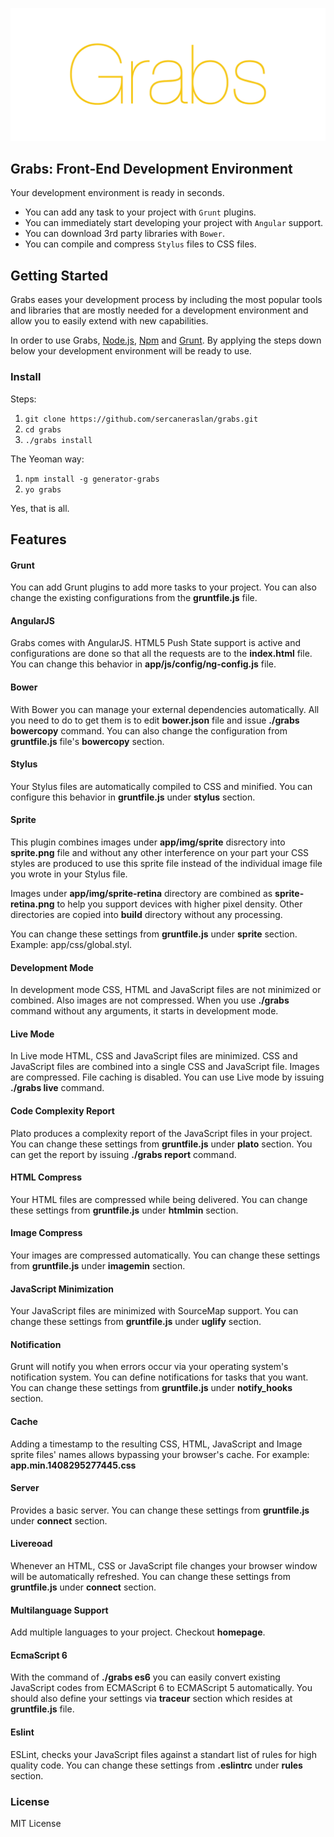 ![grabs](app/img/grabs/grabs.png)

## Grabs: Front-End Development Environment

Your development environment is ready in seconds.

- You can add any task to your project with `Grunt` plugins.
- You can immediately start developing your project with `Angular` support.
- You can download 3rd party libraries with `Bower`.
- You can compile and compress `Stylus` files to CSS files.

## Getting Started

Grabs eases your development process by including the most popular tools and libraries that are mostly needed for a development environment and allow you to easily extend with new capabilities.

In order to use Grabs, [Node.js](http://nodejs.org), [Npm](https://www.npmjs.org/) and [Grunt](http://gruntjs.com). By applying the steps down below your development environment will be ready to use.

### Install

Steps:

1. `git clone https://github.com/sercaneraslan/grabs.git`
1. `cd grabs`
1. `./grabs install`

The Yeoman way:

1. `npm install -g generator-grabs`
1. `yo grabs`

Yes, that is all.

## Features

#### Grunt
You can add Grunt plugins to add more tasks to your project. You can also change the existing configurations from the **gruntfile.js** file.

#### AngularJS
Grabs comes with AngularJS. HTML5 Push State support is active and configurations are done so that all the requests are to the **index.html** file. You can change this behavior in **app/js/config/ng-config.js** file.

#### Bower
With Bower you can manage your external dependencies automatically. All you need to do to get them is to edit **bower.json** file and issue **./grabs bowercopy** command. You can also change the configuration from **gruntfile.js** file's **bowercopy** section.

#### Stylus
Your Stylus files are automatically compiled to CSS and minified. You can configure this behavior in **gruntfile.js** under **stylus** section.

#### Sprite
This plugin combines images under **app/img/sprite** disrectory into **sprite.png** file and without any other interference on your part your CSS styles are produced to use this sprite file instead of the individual image file you wrote in your Stylus file. 

Images under **app/img/sprite-retina** directory are combined as **sprite-retina.png** to help you support devices with higher pixel density. Other directories are copied into **build** directory without any processing. 

You can change these settings from **gruntfile.js** under **sprite** section. Example: app/css/global.styl.

#### Development Mode
In development mode CSS, HTML and JavaScript files are not minimized or combined. Also images are not compressed. When you use **./grabs** command without any arguments, it starts in development mode.

#### Live Mode
In Live mode HTML, CSS and JavaScript files are minimized. CSS and JavaScript files are combined into a single CSS and JavaScript file. Images are compressed. File caching is disabled. You can use Live mode by issuing **./grabs live** command.

#### Code Complexity Report
Plato produces a complexity report of the JavaScript files in your project. You can change these settings from **gruntfile.js** under **plato** section. You can get the report by issuing **./grabs report** command.

#### HTML Compress
Your HTML files are compressed while being delivered. You can change these settings from **gruntfile.js** under **htmlmin** section.

#### Image Compress
Your images are compressed automatically. You can change these settings from **gruntfile.js** under **imagemin** section.

#### JavaScript Minimization
Your JavaScript files are minimized with SourceMap support. You can change these settings from **gruntfile.js** under **uglify** section.

#### Notification
Grunt will notify you when errors occur via your operating system's notification system. You can define notifications for tasks that you want. You can change these settings from **gruntfile.js** under **notify_hooks** section.

#### Cache
Adding a timestamp to the resulting CSS, HTML, JavaScript and Image sprite files' names allows bypassing your browser's cache. For example: **app.min.1408295277445.css**

#### Server
Provides a basic server. You can change these settings from **gruntfile.js** under **connect** section.

#### Livereoad
Whenever an HTML, CSS or JavaScript file changes your browser window will be automatically refreshed. You can change these settings from **gruntfile.js** under **connect** section.

#### Multilanguage Support
Add multiple languages to your project. Checkout **homepage**.

#### EcmaScript 6
With the command of **./grabs es6** you can easily convert existing JavaScript codes from ECMAScript 6 to ECMAScript 5 automatically. You should also define your settings via **traceur** section which resides at **gruntfile.js** file.

#### Eslint
ESLint, checks your JavaScript files against a standart list of rules for high quality code. You can change these settings from **.eslintrc** under **rules** section.

### License

MIT License
